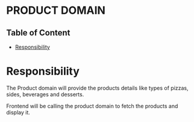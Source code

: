 # PRODUCT DOMAIN

## Table of Content

* [Responsibility](#responsibility)

# Responsibility

The Product domain will provide the products details like types of pizzas, sides, beverages and desserts.

Frontend will be calling the product domain to fetch the products and display it.

